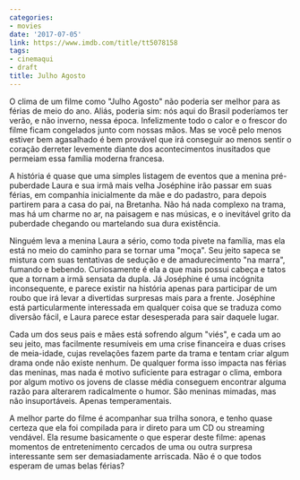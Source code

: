 ```yaml
---
categories:
- movies
date: '2017-07-05'
link: https://www.imdb.com/title/tt5078158
tags:
- cinemaqui
- draft
title: Julho Agosto
---
```


O clima de um filme como "Julho Agosto" não poderia ser melhor para as férias de meio do ano. Aliás, poderia sim: nós aqui do Brasil poderíamos ter verão, e não inverno, nessa época. Infelizmente todo o calor e o frescor do filme ficam congelados junto com nossas mãos. Mas se você pelo menos estiver bem agasalhado é bem provável que irá conseguir ao menos sentir o coração derreter levemente diante dos acontecimentos inusitados que permeiam essa família moderna francesa.

A história é quase que uma simples listagem de eventos que a menina pré-puberdade Laura e sua irmã mais velha Joséphine irão passar em suas férias, em companhia inicialmente da mãe e do padastro, para depois partirem para a casa do pai, na Bretanha. Não há nada complexo na trama, mas há um charme no ar, na paisagem e nas músicas, e o inevitável grito da puberdade chegando ou martelando sua dura existência.

Ninguém leva a menina Laura a sério, como toda pivete na família, mas ela está no meio do caminho para se tornar uma "moça". Seu jeito sapeca se mistura com suas tentativas de sedução e de amadurecimento "na marra", fumando e bebendo. Curiosamente é ela a que mais possui cabeça e tatos que a tornam a irmã sensata da dupla. Já Joséphine é uma incógnita inconsequente, e parece existir na história apenas para participar de um roubo que irá levar a divertidas surpresas mais para a frente. Joséphine está particularmente interessada em qualquer coisa que se traduza como diversão fácil, e Laura parece estar desesperada para sair daquele lugar.

Cada um dos seus pais e mães está sofrendo algum "viés", e cada um ao seu jeito, mas facilmente resumíveis em uma crise financeira e duas crises de meia-idade, cujas revelações fazem parte da trama e tentam criar algum drama onde não existe nenhum. De qualquer forma isso impacta nas férias das meninas, mas nada é motivo suficiente para estragar o clima, embora por algum motivo os jovens de classe média conseguem encontrar alguma razão para alterarem radicalmente o humor. São meninas mimadas, mas não insuportáveis. Apenas temperamentais.

A melhor parte do filme é acompanhar sua trilha sonora, e tenho quase certeza que ela foi compilada para ir direto para um CD ou streaming vendável. Ela resume basicamente o que esperar deste filme: apenas momentos de entretenimento cercados de uma ou outra surpresa interessante sem ser demasiadamente arriscada. Não é o que todos esperam de umas belas férias?